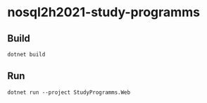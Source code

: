 # nosql2h2021-study-programms

## Build
`dotnet build`

## Run 
`dotnet run --project StudyProgramms.Web`
